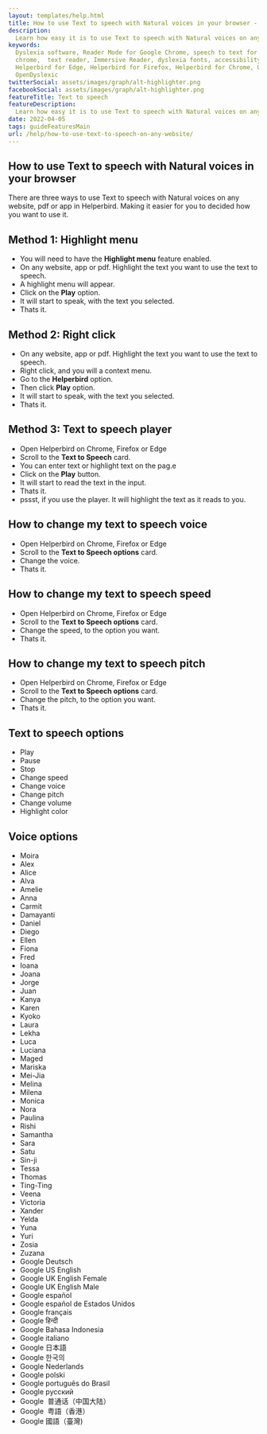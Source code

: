 ```yaml
---
layout: templates/help.html
title: How to use Text to speech with Natural voices in your browser - Helperbird
description:
  Learn how easy it is to use Text to speech with Natural voices on any website, pdf or app.
keywords:
  Dyslexia software, Reader Mode for Google Chrome, speech to text for chrome, Text to speech for
  chrome,  text reader, Immersive Reader, dyslexia fonts, accessibility software, dyslexia software,
  Helperbird for Edge, Helperbird for Firefox, Helperbird for Chrome, Opendyslexic for Chrome,
  OpenDyslexic
twitterSocial: assets/images/graph/alt-highlighter.png
facebookSocial: assets/images/graph/alt-highlighter.png
featureTitle: Text to speech
featureDescription:
  Learn how easy it is to use Text to speech with Natural voices on any website, pdf or app.
date: 2022-04-05
tags: guideFeaturesMain
url: /help/how-to-use-text-to-speech-on-any-website/
---
```


## How to use Text to speech with Natural voices in your browser

There are three ways to use Text to speech with Natural voices on any website, pdf or app in
Helperbird. Making it easier for you to decided how you want to use it.

## Method 1: Highlight menu

- You will need to have the **Highlight menu** feature enabled.
- On any website, app or pdf. Highlight the text you want to use the text to speech.
- A highlight menu will appear.
- Click on the **Play** option.
- It will start to speak, with the text you selected.
- Thats it.

## Method 2: Right click

- On any website, app or pdf. Highlight the text you want to use the text to speech.
- Right click, and you will a context menu.
- Go to the **Helperbird** option.
- Then click **Play** option.
- It will start to speak, with the text you selected.
- Thats it.

## Method 3: Text to speech player

- Open Helperbird on Chrome, Firefox or Edge
- Scroll to the **Text to Speech** card.
- You can enter text or highlight text on the pag.e
- Click on the **Play** button.
- It will start to read the text in the input.
- Thats it.
- pssst, if you use the player. It will highlight the text as it reads to you.

## How to change my text to speech voice

- Open Helperbird on Chrome, Firefox or Edge
- Scroll to the **Text to Speech options** card.
- Change the voice.
- Thats it.

## How to change my text to speech speed

- Open Helperbird on Chrome, Firefox or Edge
- Scroll to the **Text to Speech options** card.
- Change the speed, to the option you want.
- Thats it.

## How to change my text to speech pitch

- Open Helperbird on Chrome, Firefox or Edge
- Scroll to the **Text to Speech options** card.
- Change the pitch, to the option you want.
- Thats it.

## Text to speech options

- Play
- Pause
- Stop
- Change speed
- Change voice
- Change pitch
- Change volume
- Highlight color

## Voice options

- Moira
- Alex
- Alice
- Alva
- Amelie
- Anna
- Carmit
- Damayanti
- Daniel
- Diego
- Ellen
- Fiona
- Fred
- Ioana
- Joana
- Jorge
- Juan
- Kanya
- Karen
- Kyoko
- Laura
- Lekha
- Luca
- Luciana
- Maged
- Mariska
- Mei-Jia
- Melina
- Milena
- Monica
- Nora
- Paulina
- Rishi
- Samantha
- Sara
- Satu
- Sin-ji
- Tessa
- Thomas
- Ting-Ting
- Veena
- Victoria
- Xander
- Yelda
- Yuna
- Yuri
- Zosia
- Zuzana
- Google Deutsch
- Google US English
- Google UK English Female
- Google UK English Male
- Google español
- Google español de Estados Unidos
- Google français
- Google हिन्दी
- Google Bahasa Indonesia
- Google italiano
- Google 日本語
- Google 한국의
- Google Nederlands
- Google polski
- Google português do Brasil
- Google русский
- Google  普通话（中国大陆）
- Google  粤語（香港）
- Google 國語（臺灣)
